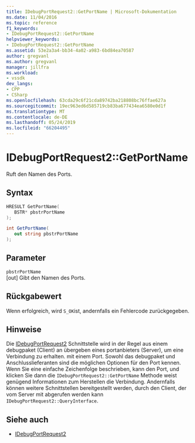 ```yaml
---
title: IDebugPortRequest2::GetPortName | Microsoft-Dokumentation
ms.date: 11/04/2016
ms.topic: reference
f1_keywords:
- IDebugPortRequest2::GetPortName
helpviewer_keywords:
- IDebugPortRequest2::GetPortName
ms.assetid: 53e2a3a4-bb34-4a02-a983-6bd84ea70587
author: gregvanl
ms.author: gregvanl
manager: jillfra
ms.workload:
- vssdk
dev_langs:
- CPP
- CSharp
ms.openlocfilehash: 63cda29c6f21cda89742ba218808bc76ffae627a
ms.sourcegitcommit: 19ec963ed6d585719cb83ba677434ea6580e0d1f
ms.translationtype: MT
ms.contentlocale: de-DE
ms.lasthandoff: 05/24/2019
ms.locfileid: "66204495"
---
```

# <a name="idebugportrequest2getportname"></a>IDebugPortRequest2::GetPortName
Ruft den Namen des Ports.

## <a name="syntax"></a>Syntax

```cpp
HRESULT GetPortName( 
   BSTR* pbstrPortName
);
```

```csharp
int GetPortName( 
   out string pbstrPortName
);
```

## <a name="parameters"></a>Parameter
`pbstrPortName`\
[out] Gibt den Namen des Ports.

## <a name="return-value"></a>Rückgabewert
 Wenn erfolgreich, wird `S_OK`ist, andernfalls ein Fehlercode zurückgegeben.

## <a name="remarks"></a>Hinweise
 Die [IDebugPortRequest2](../../../extensibility/debugger/reference/idebugportrequest2.md) Schnittstelle wird in der Regel aus einem debugpaket (Client) an übergeben eines portanbieters (Server), um eine Verbindung zu erhalten. mit einem Port. Sowohl das debugpaket und Anschlusslieferanten sind die möglichen Optionen für den Port kennen. Wenn Sie eine einfache Zeichenfolge beschrieben, kann den Port, und klicken Sie dann die `IDebugPortRequest2::GetPortName` Methode weist genügend Informationen zum Herstellen die Verbindung. Andernfalls können weitere Schnittstellen bereitgestellt werden, durch den Client, der vom Server mit abgerufen werden kann `IDebugPortRequest2::QueryInterface`.

## <a name="see-also"></a>Siehe auch
- [IDebugPortRequest2](../../../extensibility/debugger/reference/idebugportrequest2.md)